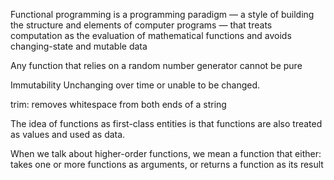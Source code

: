 Functional programming is a programming paradigm — a style of building the structure and elements of computer programs — that treats computation as the evaluation of mathematical functions and avoids changing-state and mutable data

Any function that relies on a random number generator cannot be pure

Immutability
Unchanging over time or unable to be changed.

trim: removes whitespace from both ends of a string

The idea of functions as first-class entities is that functions are also treated as values and used as data.

When we talk about higher-order functions, we mean a function that either:
takes one or more functions as arguments, or
returns a function as its result